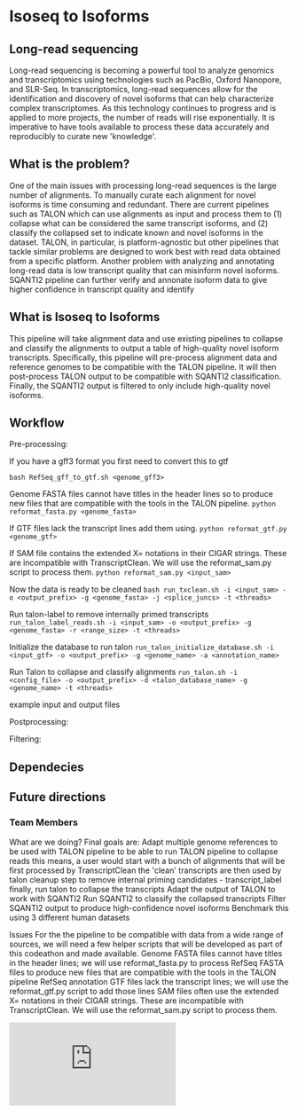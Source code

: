 # Isoseq to Isoforms
## Long-read sequencing
Long-read sequencing is becoming a powerful tool to analyze genomics and transcriptomics using technologies such as PacBio, Oxford Nanopore, and SLR-Seq. In transcriptomics, long-read sequences allow for the identification and discovery of novel isoforms that can help characterize complex transcriptomes. As this technology continues to progress and is applied to more projects, the number of reads will rise exponentially. It is imperative to have tools available to process these data accurately and reproducibly to curate new 'knowledge'.

## What is the problem?
One of the main issues with processing long-read sequences is the large number of alignments. To manually curate each alignment for novel isoforms is time consuming and redundant. 
There are current pipelines such as TALON which can use alignments as input and process them to (1) collapse what can be considered the same transcript isoforms, and (2) classify the collapsed set to indicate known and novel isoforms in the dataset. TALON, in particular, is platform-agnostic but other pipelines that tackle similar problems are designed to work best with read data obtained from a specific platform. 
Another problem with analyzing and annotating long-read data is low transcript quality that can misinform novel isoforms.
SQANTI2 pipeline can further verify and annonate isoform data to give higher confidence in transcript quality and identify

## What is Isoseq to Isoforms
This pipeline will take alignment data and use existing pipelines to collapse and classify the alignments to output a table of high-quality novel isoform transcripts. Specifically, this pipeline will pre-process alignment data and reference genomes to be compatible with the TALON pipeline. It will then post-process TALON output to be compatible with SQANTI2 classification. Finally, the SQANTI2 output is filtered to only include high-quality novel isoforms.


## Workflow
Pre-processing:

If you have a gff3 format you first need to convert this to gtf


`bash RefSeq_gff_to_gtf.sh <genome_gff3>`

Genome FASTA files cannot have titles in the header lines so to produce new files that are compatible with the tools in the TALON pipeline.
`python reformat_fasta.py <genome_fasta>`

If GTF files lack the transcript lines add them using.
`python reformat_gtf.py <genome_gtf>`

If SAM file contains the extended X= notations in their CIGAR strings. These are incompatible with TranscriptClean. We will use the reformat_sam.py script to process them. 
`python reformat_sam.py <input_sam>`

Now the data is ready to be cleaned
`bash run_txclean.sh -i <input_sam> -o <output_prefix> -g <genome_fasta> -j <splice_juncs> -t <threads>`

Run talon-label to remove internally primed transcripts
`run_talon_label_reads.sh -i <input_sam> -o <output_prefix> -g <genome_fasta> -r <range_size> -t <threads>`

Initialize the database to run talon
`run_talon_initialize_database.sh -i <input_gtf> -o <output_prefix> -g <genome_name> -a <annotation_name>`

Run Talon to collapse and classify alignments
`run_talon.sh -i <config_file> -o <output_prefix> -d <talon_database_name> -g <genome_name> -t <threads>`

example input and output files

Postprocessing:


Filtering:


## Dependecies


## Future directions

### Team Members


What are we doing?
Final goals are:
Adapt multiple genome references to be used with TALON pipeline
to be able to run TALON pipeline to collapse reads
this means, a user would start with a bunch of alignments that will be first processed by TranscriptClean 
the 'clean' transcripts are then used by talon cleanup step to remove internal priming candidates - transcript_label
finally, run talon to collapse the transcripts 
Adapt the output of TALON to work with SQANTI2
Run SQANTI2 to classify the collapsed transcripts 
Filter SQANTI2 output to produce high-confidence novel isoforms
Benchmark this using 3 different human datasets

Issues
For the the pipeline to be compatible with data from a wide range of sources, we will need a few helper scripts that will be developed as part of this codeathon and made available. 
Genome FASTA files cannot have titles in the header lines; we will use reformat_fasta.py to process RefSeq FASTA files to produce new files that are compatible with the tools in the TALON pipeline 
RefSeq annotation GTF files lack the transcript lines; we will use the reformat_gtf.py script to add those lines
SAM files often use the extended X= notations in their CIGAR strings. These are incompatible with TranscriptClean. We will use the reformat_sam.py script to process them. 


![alt tag](https://github.com/NCBI-Codeathons/airbending_isoseq/files/4325511/Pipeline.1.pdf)
